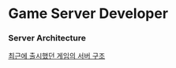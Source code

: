 # Game Server Developer

### Server Architecture

[최근에 출시했던 게임의 서버 구조](https://github.com/ice2732/Server/blob/master/architecture/aws_mobile_game.md)


